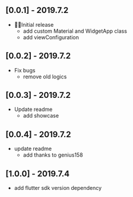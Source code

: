 ## [0.0.1] - 2019.7.2

* Initial release
    - add custom Material and WidgetApp class
    - add viewConfiguration

## [0.0.2] - 2019.7.2

* Fix bugs
    - remove old logics

## [0.0.3] - 2019.7.2

* Update readme
    - add showcase

## [0.0.4] - 2019.7.2

* update readme
    - add thanks to genius158

## [1.0.0] - 2019.7.4

* add flutter sdk version dependency
